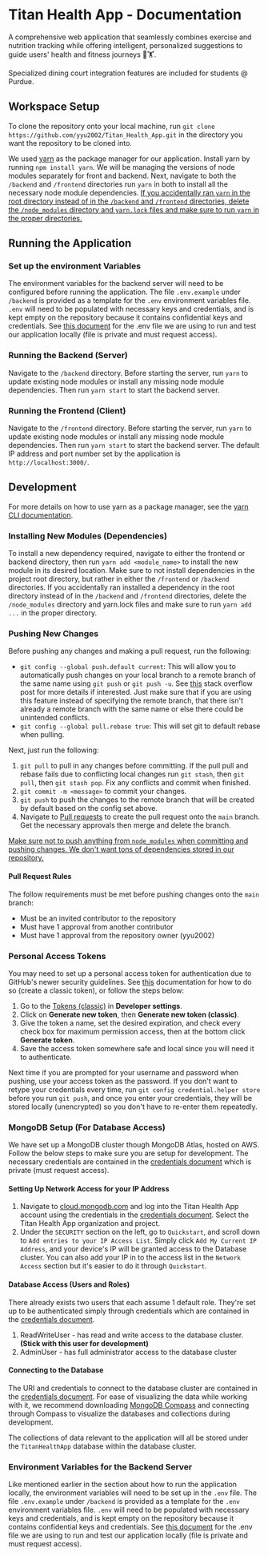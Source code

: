# Titan Health App - Documentation
A comprehensive web application that seamlessly combines exercise and nutrition tracking while offering intelligent, personalized suggestions to guide users' health and fitness journeys 🍎🏋️. 

Specialized dining court integration features are included for students @ Purdue.

## Workspace Setup
To clone the repository onto your local machine, run `git clone https://github.com/yyu2002/Titan_Health_App.git` in the directory you want the repository to be cloned into.

We used [yarn](https://yarnpkg.com/) as the package manager for our application. Install yarn by running `npm install yarn`. We will be managing the versions of node modules separately for front and backend. Next, navigate to both the `/backend` and `/frontend` directories run `yarn` in both to install all the necessary node module dependencies. <ins>If you accidentally ran `yarn` in the root directory instead of in the `/backend` and `/frontend` directories, delete the `/node_modules` directory and `yarn.lock` files and make sure to run `yarn` in the proper directories.<ins>

## Running the Application

### Set up the environment Variables
The environment variables for the backend server will need to be configured before running the application. The file `.env.example` under `/backend` is provided as a template for the `.env` environment variables file. `.env` will need to be populated with necessary keys and credentials, and is kept empty on the repository because it contains confidential keys and credentials. See [this document](https://docs.google.com/document/d/1iOqG89USP2q-z9TD6mlgi7BTrqrQT_RX3JRDlZpyVYg/edit) for the .env file we are using to run and test our application locally (file is private and must request access).

### Running the Backend (Server)
Navigate to the `/backend` directory. Before starting the server, run `yarn` to update existing node modules or install any missing node module dependencies. Then run `yarn start` to start the backend server. 

### Running the Frontend (Client)
Navigate to the `/frontend` directory. Before starting the server, run `yarn` to update existing node modules or install any missing node module dependencies. Then run `yarn start` to start the backend server. The default IP address and port number set by the application is `http://localhost:3000/`.

## Development

For more details on how to use yarn as a package manager, see the [yarn CLI documentation](https://classic.yarnpkg.com/lang/en/docs/cli/).

### Installing New Modules (Dependencies)
To install a new dependency required, navigate to either the frontend or backend directory, then run `yarn add <module_name>` to install the new module in its desired location. Make sure to not install dependencies in the project root directory, but rather in either the `/frontend` or `/backend` directories. If you accidentally ran installed a dependency in the root directory instead of in the `/backend` and `/frontend` directories, delete the `/node_modules` directory and yarn.lock files and make sure to run `yarn add ...` in the proper directory.

### Pushing New Changes
Before pushing any changes and making a pull request, run the following:
- `git config --global push.default current`: This will allow you to automatically push changes on your local branch to a remote branch of the same name using `git push` or `git push -u`. See [this](https://stackoverflow.com/questions/1519006/how-do-i-create-a-remote-git-branch/27185855#27185855) stack overflow post for more details if interested. Just make sure that if you are using this feature instead of specifying the remote branch, that there isn't already a remote branch with the same name or else there could be unintended conflicts.
- `git config --global pull.rebase true`: This will set git to default rebase when pulling.

Next, just run the following:
1. `git pull` to pull in any changes before committing. If the pull pull and rebase fails due to conflicting local changes run `git stash`, then `git pull`, then `git stash pop`. Fix any conflicts and commit when finished.
2. `git commit -m <message>` to commit your changes.
3. `git push` to push the changes to the remote branch that will be created by default based on the config set above.
4. Navigate to [Pull requests](https://github.com/yyu2002/Titan_Health_App/pulls) to create the pull request onto the `main` branch. Get the necessary approvals then merge and delete the branch.

<ins> Make sure not to push anything from `node_modules` when committing and pushing changes. We don't want tons of dependencies stored in our repository.<ins>

#### Pull Request Rules
The follow requirements must be met before pushing changes onto the `main` branch:
- Must be an invited contributor to the repository
- Must have 1 approval from another contributor
- Must have 1 approval from the repository owner (yyu2002)

### Personal Access Tokens
You may need to set up a personal access token for authentication due to GitHub's newer security guidelines. See [this](https://docs.github.com/en/authentication/keeping-your-account-and-data-secure/managing-your-personal-access-tokens#creating-a-personal-access-token-classic) documentation for how to do so (create a classic token), or follow the steps below:
1. Go to the [Tokens (classic)](https://github.com/settings/tokens) in **Developer settings**.
2. Click on **Generate new token**, then **Generate new token (classic)**.
3. Give the token a name, set the desired expiration, and check every check box for maximum permission access, then at the bottom click **Generate token**.
4. Save the access token somewhere safe and local since you will need it to authenticate.

Next time if you are prompted for your username and password when pushing, use your access token as the password. If you don't want to retype your credentials every time, run `git config credential.helper store` before you run `git push`, and once you enter your credentials, they will be stored locally (unencrypted) so you don't have to re-enter them repeatedly.

### MongoDB Setup (For Database Access)
We have set up a MongoDB cluster though MongoDB Atlas, hosted on AWS. Follow the below steps to make sure you are setup for development. The necessary credentials are contained in the [credentials document](https://docs.google.com/document/d/1XyIoMjj3yVY9TDJR9R39AVFLrzpDo_KEBhMqWR9ADTs/edit) which is private (must request access).

#### Setting Up Network Access for your IP Address
1. Navigate to [cloud.mongodb.com](https://cloud.mongodb.com/) and log into the Titan Health App account using the credentials in the [credentials document](https://docs.google.com/document/d/1XyIoMjj3yVY9TDJR9R39AVFLrzpDo_KEBhMqWR9ADTs/edit). Select the Titan Health App organization and project.
2. Under the `SECURITY` section on the left, go to `Quickstart`, and scroll down to `Add entries to your IP Access List`. Simply click `Add My Current IP Address`, and your device's IP will be granted access to the Database cluster. You can also add your IP in to the access list in the `Network Access` section but it's easier to do it through `Quickstart`.

#### Database Access (Users and Roles)
There already exists two users that each assume 1 default role. They're set up to be authenticated simply through credentials which are contained in the [credentials document](https://docs.google.com/document/d/1XyIoMjj3yVY9TDJR9R39AVFLrzpDo_KEBhMqWR9ADTs/edit).
1. ReadWriteUser - has read and write access to the database cluster. **(Stick with this user for development)**
2. AdminUser - has full administrator access to the database cluster

#### Connecting to the Database
The URI and credentials to connect to the database cluster are contained in the [credentials document](https://docs.google.com/document/d/1XyIoMjj3yVY9TDJR9R39AVFLrzpDo_KEBhMqWR9ADTs/edit). For ease of visualizing the data while working with it, we recommend downloading [MongoDB Compass](https://www.mongodb.com/products/tools/compass) and connecting through Compass to visualize the databases and collections during development.

The collections of data relevant to the application will all be stored under the `TitanHealthApp` database within the database cluster.

### Environment Variables for the Backend Server
Like mentioned earlier in the section about how to run the application locally, the environment variables will need to be set up in the `.env` file. The file `.env.example` under `/backend` is provided as a template for the `.env` environment variables file. `.env` will need to be populated with necessary keys and credentials, and is kept empty on the repository because it contains confidential keys and credentials. See [this document](https://docs.google.com/document/d/1iOqG89USP2q-z9TD6mlgi7BTrqrQT_RX3JRDlZpyVYg/edit) for the .env file we are using to run and test our application locally (file is private and must request access). 


